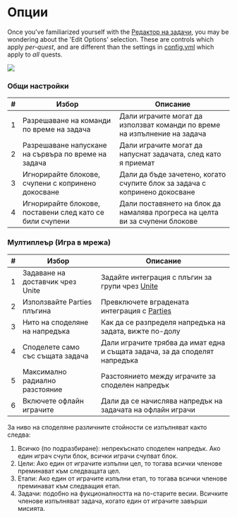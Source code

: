 # Опции

Once you've familiarized yourself with the [Редактор на задачи](../setup/quests-editor.md), you may be wondering about the 'Edit Options' selection. These are controls which apply _per-quest_, and are different than the settings in [config.yml](https://pikamug.gitbook.io/quests/setup/configuration#config.yml) which apply to _all_ quests.

![](https://camo.githubusercontent.com/01ac608458bd8b9ea686e4f66bb4d39e0131d0dd738a4317ba898f285345c08a/68747470733a2f2f692e696d6775722e636f6d2f7374485a504f752e706e67)

### Общи настройки

| # | Избор                                | Описание                                              |
| - | ------------------------------------ | -------------------------------------------------------- |
| 1 | Разрешаване на команди по време на задача         | Дали играчите могат да използват команди по време на изпълнение на задача      |
| 2 | Разрешаване напускане на сървъра по време на задача          | Дали играчите могат да напуснат задачата, след като я приемат        |
| 3 | Игнорирайте блокове, счупени с копринено докосване | Дали да бъде зачетено, когато счупите блок за задача с копринено докосване          |
| 4 | Игнорирайте блокове, поставени след като се били счупени   | Дали поставянето на блок да намалява прогреса на целта ви за счупени блокове |

### Мултиплеър (Игра в мрежа)

| # | Избор                          | Описание                                                                                                 |
| - | ------------------------------ | ----------------------------------------------------------------------------------------------------------- |
| 1 | Задаване на доставчик чрез Unite        | Задайте интеграция с плъгин за групи чрез [Unite](dependencies.md#unite)                                        |
| 2 | Използвайте Parties плъгина             | Превключете вградената интеграция с [Parties](https://pikamug.gitbook.io/quests/beginner/dependencies#parties) |
| 3 | Нито на споделяне на напредъка      | Как да се разпределя напредъка на задата, вижте по-долу                                                                |
| 4 | Споделете само със същата задача | Дали играчите трябва да имат една и същата задача, за да споделят напредъка                                                      |
| 5 | Максимално радиално разстояние       | Разстоянието между играчите за споделен напредък                                                     |
| 6 | Включете офлайн играчите        | Дали да се начислява напредък на задачата на офлайн играчи                                                      |

За ниво на споделяне различните стойности се изпълняват както следва:

1. Всичко (по подразбиране): непрекъснато споделен напредък. Ако един играч счупи блок, всички играчи счупват блок.
2. Цели: Ако един от играчите изпълни цел, то тогава всички членове преминават към следващата цел.
3. Етапи: Ако един от играчите изпълни етап, то тогава всички членове преминават към следващия етап.
4. Задачи: подобно на фукционалността на по-старите весии. Всичките членове изпълняват задача, когато един от играчите завърши мисията.
